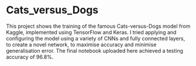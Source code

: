 # Cats_versus_Dogs
This project shows the training of the famous Cats-versus-Dogs model from Kaggle, implemented using TensorFlow and Keras. I tried applying and configuring the model using a variety of CNNs and fully connected layers, to create a novel network, to maximise accuracy and minimise generalisation error. The final notebook uploaded here achieved a testing accuracy of 96.8%. 

